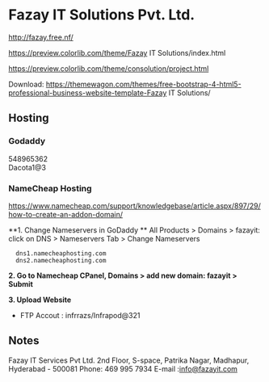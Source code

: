 # Fazay IT Solutions Pvt. Ltd.


http://fazay.free.nf/

https://preview.colorlib.com/theme/Fazay IT Solutions/index.html

https://preview.colorlib.com/theme/consolution/project.html

Download: https://themewagon.com/themes/free-bootstrap-4-html5-professional-business-website-template-Fazay IT Solutions/


## Hosting

### Godaddy
548965362  
Dacota1@3


### NameCheap Hosting
https://www.namecheap.com/support/knowledgebase/article.aspx/897/29/how-to-create-an-addon-domain/

**1. Change Nameservers in GoDaddy  **
All Products > Domains > fazayit: click on DNS > Nameservers Tab > Change Nameservers  
```
  dns1.namecheaphosting.com
  dns2.namecheaphosting.com
```

**2. Go to Namecheap CPanel, Domains > add new domain: fazayit > Submit**


**3. Upload Website**
   - FTP Accout : infrrazs/Infrapod@321




## Notes

Fazay IT Services Pvt Ltd.
2nd Floor, S-space, Patrika Nagar, Madhapur, Hyderabad - 500081
Phone: 469 995 7934
E-mail :info@fazayit.com
